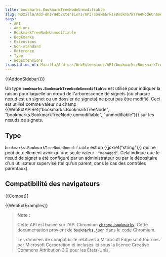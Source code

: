 ```yaml
---
title: bookmarks.BookmarkTreeNodeUnmodifiable
slug: Mozilla/Add-ons/WebExtensions/API/bookmarks/BookmarkTreeNodeUnmodifiable
tags:
  - API
  - Add-ons
  - BookmarkTreeNodeUnmodifiable
  - Bookmarks
  - Extensions
  - Non-standard
  - Reference
  - Type
  - WebExtensions
translation_of: Mozilla/Add-ons/WebExtensions/API/bookmarks/BookmarkTreeNodeUnmodifiable
---
```


{{AddonSidebar()}}

Un type **`bookmarks.BookmarkTreeNodeUnmodifiable`** est utilisé pour indiquer la raison pour laquelle un nœud de l'arborescence de signets (où chaque nœud est un signet ou un dossier de signets) ne peut pas être modifié. Ceci est utilisé comme valeur du champ {{WebExtAPIRef("bookmarks.BookmarkTreeNode", "bookmarks.BookmarkTreeNode.unmodifiable", "unmodifiable")}} sur les nœuds de signets.

## Type

`bookmarks.BookmarkTreeNodeUnmodifiable` est un {{jsxref("string")}} qui ne peut actuellement avoir qu'une seule valeur : `"managed"`. Cela indique que le nœud de signet a été configuré par un administrateur ou par le dépositaire d'un utilisateur supervisé (tel qu'un parent, dans le cas des contrôles parentaux).

## Compatibilité des navigateurs

{{Compat}}

{{WebExtExamples}}

> **Note :**
>
> Cette API est basée sur l'API Chromium [`chrome.bookmarks`](https://developer.chrome.com/extensions/bookmarks). Cette documentation provient de [`bookmarks.json`](https://chromium.googlesource.com/chromium/src/+/master/chrome/common/extensions/api/bookmarks.json) dans le code Chromium.
>
> Les données de compatibilité relatives à Microsoft Edge sont fournies par Microsoft Corporation et incluses ici sous la licence Creative Commons Attribution 3.0 pour les États-Unis.

<!--
// Copyright 2015 The Chromium Authors. All rights reserved.
//
// Redistribution and use in source and binary forms, with or without
// modification, are permitted provided that the following conditions are
// met:
//
//    * Redistributions of source code must retain the above copyright
// notice, this list of conditions and the following disclaimer.
//    * Redistributions in binary form must reproduce the above
// copyright notice, this list of conditions and the following disclaimer
// in the documentation and/or other materials provided with the
// distribution.
//    * Neither the name of Google Inc. nor the names of its
// contributors may be used to endorse or promote products derived from
// this software without specific prior written permission.
//
// THIS SOFTWARE IS PROVIDED BY THE COPYRIGHT HOLDERS AND CONTRIBUTORS
// "AS IS" AND ANY EXPRESS OR IMPLIED WARRANTIES, INCLUDING, BUT NOT
// LIMITED TO, THE IMPLIED WARRANTIES OF MERCHANTABILITY AND FITNESS FOR
// A PARTICULAR PURPOSE ARE DISCLAIMED. IN NO EVENT SHALL THE COPYRIGHT
// OWNER OR CONTRIBUTORS BE LIABLE FOR ANY DIRECT, INDIRECT, INCIDENTAL,
// SPECIAL, EXEMPLARY, OR CONSEQUENTIAL DAMAGES (INCLUDING, BUT NOT
// LIMITED TO, PROCUREMENT OF SUBSTITUTE GOODS OR SERVICES; LOSS OF USE,
// DATA, OR PROFITS; OR BUSINESS INTERRUPTION) HOWEVER CAUSED AND ON ANY
// THEORY OF LIABILITY, WHETHER IN CONTRACT, STRICT LIABILITY, OR TORT
// (INCLUDING NEGLIGENCE OR OTHERWISE) ARISING IN ANY WAY OUT OF THE USE
// OF THIS SOFTWARE, EVEN IF ADVISED OF THE POSSIBILITY OF SUCH DAMAGE.
-->
